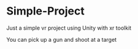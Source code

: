 # Simple-Project

Just a simple vr project using Unity with xr toolkit

You can pick up a gun and shoot at a target
